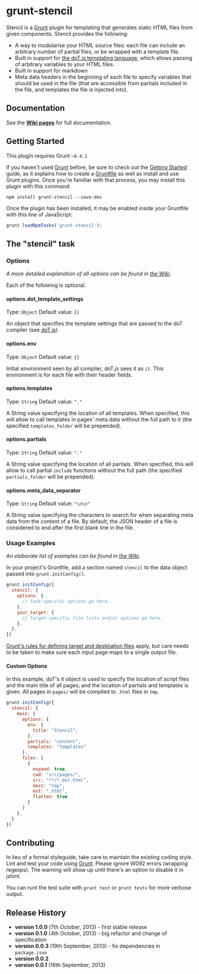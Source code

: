 # grunt-stencil

Stencil is a [Grunt](http://gruntjs.com/) plugin for templating that generates static HTML files from given components. Stencil provides the following:

- A way to modularise your HTML source files: each file can include an arbitrary number of partial files, or be wrapped with a template file.
- Built in support for [the doT.js templating language](http://olado.github.io/doT/index.html), which allows passing of arbitrary variables to your HTML files.
- Built in support for markdown
- Meta data headers in the beginning of each file to specify variables that should be used in the file (that are accessible from partials included in the file, and templates the file is injected into).

## Documentation

See the __[Wiki pages](https://github.com/cambridge-healthcare/grunt-stencil/wiki)__ for full documentation.

## Getting Started
This plugin requires Grunt `~0.4.1`

If you haven't used [Grunt](http://gruntjs.com/) before, be sure to check out the [Getting Started](http://gruntjs.com/getting-started) guide, as it explains how to create a [Gruntfile](http://gruntjs.com/sample-gruntfile) as well as install and use Grunt plugins. Once you're familiar with that process, you may install this plugin with this command:

```shell
npm install grunt-stencil --save-dev
```

Once the plugin has been installed, it may be enabled inside your Gruntfile with this line of JavaScript:

```js
grunt.loadNpmTasks('grunt-stencil');
```

## The "stencil" task

### Options

*A more detailed explanation of all options can be found in [the Wiki](https://github.com/cambridge-healthcare/grunt-stencil/wiki/Options).*

Each of the following is optional.

#### options.dot_template_settings
Type: `Object`
Default value: `{}`

An object that specifies the template settings that are passed to the doT compiler (see [doT.js](http://olado.github.io/doT/index.html)).

#### options.env
Type: `Object`
Default value: `{}`

Initial environment seen by all compiler, doT.js sees it as `it`. This environment is for each file with their header fields.

#### options.templates
Type: `String`
Default value: `"."`

A String value specifying the location of all templates. When specified, this will allow to call templates in pages' meta data without the full path to it (the specified `templates_folder` will be prepended).

#### options.partials
Type: `String`
Default value: `"."`

A String value specifying the location of all partials. When specified, this will allow to call partial `include` functions without the full path (the specified `partials_folder` will be prepended).

#### options.meta_data_separator
Type: `String`
Default value: `"\n\n"`

A String value specifying the characters to search for when separating meta data from the content of a file. By default, the JSON header of a file is considered to end after the first blank line in the file.

### Usage Examples

*An elaborate list of examples can be found in [the Wiki](https://github.com/cambridge-healthcare/grunt-stencil/wiki/Examples).*

In your project's Gruntfile, add a section named `stencil` to the data object passed into `grunt.initConfig()`.

```js
grunt.initConfig({
  stencil: {
    options: {
      // Task-specific options go here.
    },
    your_target: {
      // Target-specific file lists and/or options go here.
    },
  },
})
```

[Grunt's rules for defining target and destination files](https://github.com/gruntjs/grunt/wiki/Configuring-tasks#files) apply, but care needs to be taken to make sure each input page maps to a single output file.

#### Custom Options

In this example, doT's it object is used to specify the location of script files and the main title of all pages; and the location of partials and templates is given. All pages in `pages/` will be compiled to `.html` files in `tmp`.

```js
grunt.initConfig({
  stencil: {
    main: {
      options: {
        env: {
          title: "Stencil",
        },
        partials: "content",
        templates: "templates"
      },
      files: [
        {
          expand: true,
          cwd: "src/pages/",
          src: "**/*.dot.html",
          dest: "tmp",
          ext: ".html",
          flatten: true
        }
      ]
    },
  }
})
```

## Contributing

In lieu of a formal styleguide, take care to maintain the existing coding style. Lint and test your code using [Grunt](http://gruntjs.com/). Please ignore W092 errors (wrapping regexps). The warning will show up until there's an option to disable it in jshint.

You can runt the test suite with `grunt test` or `grunt testv` for more verbose output.

## Release History

- __version 1.0.0__ (7th October, 2013) - first stable release
- __version 0.1.0__ (4th October, 2013) - big refactor and change of specification
- __version 0.0.3__ (19th September, 2013) - fix dependencies in `package.json`
- __version 0.0.2__
- __version 0.0.1__ (16th September, 2013)
